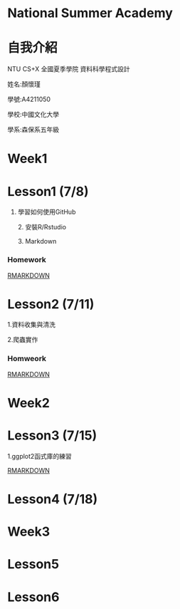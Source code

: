 # National Summer Academy
 
# 自我介紹
NTU CS+X 全國夏季學院 資料科學程式設計<p>
姓名:顏懷瑾<p>
學號:A4211050<p>
學校:中國文化大學<p>
學系:森保系五年級<p>

# Week1

# Lesson1 (7/8)

1. 學習如何使用GitHub<p>2. 安裝R/Rstudio<p>3. Markdown<p>
### Homework
 [RMARKDOWN](https://alen410.github.io/Allen/RMARKDOWN.html)
 
# Lesson2 (7/11)
1.資料收集與清洗<p>2.爬蟲實作<p>
### Homweork
 [RMARKDOWN](https://alen410.github.io/Allen/Week1/108_全國夏季學院_7月11日_Class2.html)

# Week2
# Lesson3 (7/15)
1.ggplot2函式庫的練習<p>
 [RMARKDOWN](https://alen410.github.io/Allen/Week2/108_全國夏季學院_7月15日_Class3.html)


# Lesson4 (7/18)

# Week3
# Lesson5
# Lesson6

